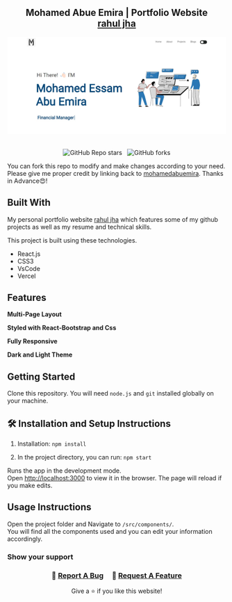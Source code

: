 <h2 align="center">
 Mohamed Abue Emira | Portfolio Website<br/>
  <a href="https://mohamedabuemira.vercel.app/" target="_blank">rahul jha</a>
</h2>
<div align="center">
  <img alt="Demo" src="./Images/readme_img.jpg" />
</div>

<br/>

<div align="center">

![GitHub Repo stars](https://img.shields.io/github/stars/rahuljmohamedabuemiraha4171/Portfolio-Website?color=red&logo=github&style=for-the-badge) &nbsp;
![GitHub forks](https://img.shields.io/github/forks/mohamedabuemira/Portfolio-Website?color=red&logo=github&style=for-the-badge)

</div>

You can fork this repo to modify and make changes according to your need. Please give me proper credit by linking back to [mohamedabuemira](https://github.com/mohamedabuemira/Portfolio-Website). Thanks in Advance😍!

## Built With

My personal portfolio website <a href="https://www.rahuljha.info/" target="_blank">rahul jha</a> which features some of my github projects as well as my resume and technical skills.<br/>

This project is built using these technologies.

- React.js
- CSS3
- VsCode
- Vercel

## Features

**Multi-Page Layout**

**Styled with React-Bootstrap and Css**

**Fully Responsive**

**Dark and Light Theme**

## Getting Started

Clone this repository. You will need `node.js` and `git` installed globally on your machine.

## 🛠 Installation and Setup Instructions

1. Installation: `npm install`

2. In the project directory, you can run: `npm start`

Runs the app in the development mode.\
Open [http://localhost:3000](http://localhost:3000) to view it in the browser.
The page will reload if you make edits.

## Usage Instructions

Open the project folder and Navigate to `/src/components/`. <br/>
You will find all the components used and you can edit your information accordingly.

### Show your support

<h3 align="center">
    🔹
    <a href="https://github.com/rahuljha4171/Portfolio-Website/issues">Report A Bug</a> &nbsp; &nbsp;
    🔹
    <a href="https://github.com/rahuljha4171/Portfolio-Website/issues">Request A Feature</a>

</h3>

<p align="center">
Give a ⭐ if you like this website!
</p>
